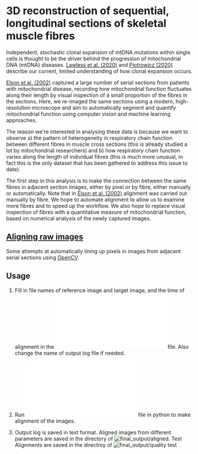 # 3D reconstruction of sequential, longitudinal sections of skeletal muscle fibres

Independent, stochastic clonal expansion of mtDNA mutations within single cells is thought to be the driver behind the progression of mitochondrial DNA (mtDNA) diseases. [Lawless et al. (2020)](https://doi.org/10.1098/rsob.200061) and [Piotrowicz (2020)](http://mito.ncl.ac.uk/clonexp/clonal_expansion/) describe our current, limited understanding of how clonal expansion occurs.

[Elson et al. (2002)](https://sci-hub.mksa.top/10.1016/s0960-8966(02)00047-0) captured a large number of serial sections from patients with mitochondrial disease, recording how mitochondrial function fluctuates along their length by visual inspection of a small proportion of the fibres in the sections.  Here, we re-imaged the same sections using a modern, high-resolution microscope and aim to automatically segment and quantify mitochondrial function using computer vision and machine learning approaches.

The reason we're interested in analysing these data is because we want to observe a) the pattern of heterogeneity in respiratory chain function between different fibres in muscle cross sections (this is already studied a lot by mitochondrial researchers) and b) how respiratory chain function varies along the length of individual fibres (this is much more unusual, in fact this is the only dataset that has been gathered to address this issue to date).

The first step in this analysis is to make the connection between the same fibres in adjacent section images, either by pixel or by fibre, either manually or automatically.  Note that in [Elson et al. (2002)](https://sci-hub.mksa.top/10.1016/s0960-8966(02)00047-0) alignment was carried out manually by fibre.  We hope to automate alignment to allow us to examine more fibres and to speed up the workflow.  We also hope to replace visual inspection of fibres with a quantitative measure of mitochondrial function, based on numerical analysis of the newly captured images.

## [Aligning raw images](./analysis_attempts/README.md)
Some attempts at automatically lining up pixels in images from adjacent serial sections using [OpenCV](https://opencv.org/).

## Usage
1. Fill in file names of reference image and target image, and the time of alignment in the ![main.py](main.py) file. Also change the name of output log file if needed.

2. Run ![main.py](main.py) file in python to make alignment of the images.

3. Output log is saved in text format. Aligned images from different parameters are saved in the directory of ![final_output/aligned](final_output/aligned). Test Alignments are saved in the directroy of ![final_output/quality test](final_output/quality%20test)



